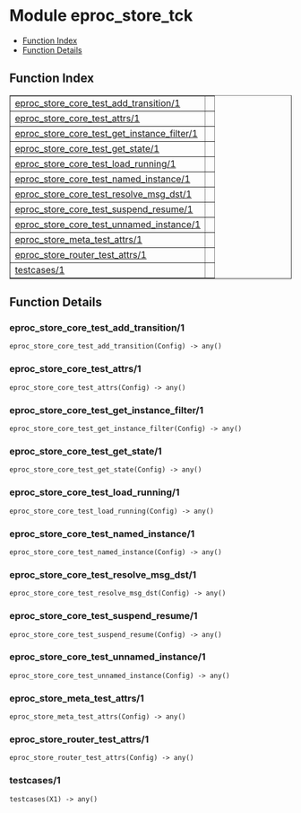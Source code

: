 

# Module eproc_store_tck #
* [Function Index](#index)
* [Function Details](#functions)


<a name="index"></a>

## Function Index ##


<table width="100%" border="1" cellspacing="0" cellpadding="2" summary="function index"><tr><td valign="top"><a href="#eproc_store_core_test_add_transition-1">eproc_store_core_test_add_transition/1</a></td><td></td></tr><tr><td valign="top"><a href="#eproc_store_core_test_attrs-1">eproc_store_core_test_attrs/1</a></td><td></td></tr><tr><td valign="top"><a href="#eproc_store_core_test_get_instance_filter-1">eproc_store_core_test_get_instance_filter/1</a></td><td></td></tr><tr><td valign="top"><a href="#eproc_store_core_test_get_state-1">eproc_store_core_test_get_state/1</a></td><td></td></tr><tr><td valign="top"><a href="#eproc_store_core_test_load_running-1">eproc_store_core_test_load_running/1</a></td><td></td></tr><tr><td valign="top"><a href="#eproc_store_core_test_named_instance-1">eproc_store_core_test_named_instance/1</a></td><td></td></tr><tr><td valign="top"><a href="#eproc_store_core_test_resolve_msg_dst-1">eproc_store_core_test_resolve_msg_dst/1</a></td><td></td></tr><tr><td valign="top"><a href="#eproc_store_core_test_suspend_resume-1">eproc_store_core_test_suspend_resume/1</a></td><td></td></tr><tr><td valign="top"><a href="#eproc_store_core_test_unnamed_instance-1">eproc_store_core_test_unnamed_instance/1</a></td><td></td></tr><tr><td valign="top"><a href="#eproc_store_meta_test_attrs-1">eproc_store_meta_test_attrs/1</a></td><td></td></tr><tr><td valign="top"><a href="#eproc_store_router_test_attrs-1">eproc_store_router_test_attrs/1</a></td><td></td></tr><tr><td valign="top"><a href="#testcases-1">testcases/1</a></td><td></td></tr></table>


<a name="functions"></a>

## Function Details ##

<a name="eproc_store_core_test_add_transition-1"></a>

### eproc_store_core_test_add_transition/1 ###

`eproc_store_core_test_add_transition(Config) -> any()`


<a name="eproc_store_core_test_attrs-1"></a>

### eproc_store_core_test_attrs/1 ###

`eproc_store_core_test_attrs(Config) -> any()`


<a name="eproc_store_core_test_get_instance_filter-1"></a>

### eproc_store_core_test_get_instance_filter/1 ###

`eproc_store_core_test_get_instance_filter(Config) -> any()`


<a name="eproc_store_core_test_get_state-1"></a>

### eproc_store_core_test_get_state/1 ###

`eproc_store_core_test_get_state(Config) -> any()`


<a name="eproc_store_core_test_load_running-1"></a>

### eproc_store_core_test_load_running/1 ###

`eproc_store_core_test_load_running(Config) -> any()`


<a name="eproc_store_core_test_named_instance-1"></a>

### eproc_store_core_test_named_instance/1 ###

`eproc_store_core_test_named_instance(Config) -> any()`


<a name="eproc_store_core_test_resolve_msg_dst-1"></a>

### eproc_store_core_test_resolve_msg_dst/1 ###

`eproc_store_core_test_resolve_msg_dst(Config) -> any()`


<a name="eproc_store_core_test_suspend_resume-1"></a>

### eproc_store_core_test_suspend_resume/1 ###

`eproc_store_core_test_suspend_resume(Config) -> any()`


<a name="eproc_store_core_test_unnamed_instance-1"></a>

### eproc_store_core_test_unnamed_instance/1 ###

`eproc_store_core_test_unnamed_instance(Config) -> any()`


<a name="eproc_store_meta_test_attrs-1"></a>

### eproc_store_meta_test_attrs/1 ###

`eproc_store_meta_test_attrs(Config) -> any()`


<a name="eproc_store_router_test_attrs-1"></a>

### eproc_store_router_test_attrs/1 ###

`eproc_store_router_test_attrs(Config) -> any()`


<a name="testcases-1"></a>

### testcases/1 ###

`testcases(X1) -> any()`


